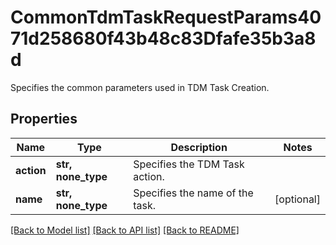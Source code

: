 # CommonTdmTaskRequestParams4071d258680f43b48c83Dfafe35b3a8d

Specifies the common parameters used in TDM Task Creation.

## Properties
Name | Type | Description | Notes
------------ | ------------- | ------------- | -------------
**action** | **str, none_type** | Specifies the TDM Task action. | 
**name** | **str, none_type** | Specifies the name of the task. | [optional] 

[[Back to Model list]](../README.md#documentation-for-models) [[Back to API list]](../README.md#documentation-for-api-endpoints) [[Back to README]](../README.md)


